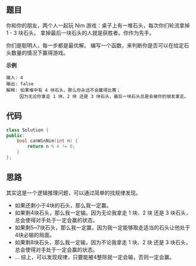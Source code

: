 ## 题目
你和你的朋友，两个人一起玩 Nim 游戏：桌子上有一堆石头，每次你们轮流拿掉 1 - 3 块石头。 拿掉最后一块石头的人就是获胜者。你作为先手。

你们是聪明人，每一步都是最优解。 编写一个函数，来判断你是否可以在给定石头数量的情况下赢得游戏。

**示例**
```
输入: 4
输出: false 
解释: 如果堆中有 4 块石头，那么你永远不会赢得比赛；
     因为无论你拿走 1 块、2 块 还是 3 块石头，最后一块石头总是会被你的朋友拿走。
```

## 代码
```C++
class Solution {
public:
    bool canWinNim(int n) {
        return n % 4 != 0;
    }
};
```
## 思路

其实这是一个逻辑推理问题，可以通过简单的找规律发现。
* 如果还剩小于4块的石头，那么我一定赢。
* 如果剩4块石头，那么我一定输。因为无论我拿走 1 块、2 块 还是 3 块石头，总会使得对手处于一定会赢的状态。
* 如果剩5~7块石头，那么我一定赢，因为我一定能够取走适当的石头让他处于4块必输的局面。
* 如果剩8块石头，那么我一定输，因为不论我拿走 1 块、2 块 还是 3 块石头，总会使得对手处于一定会赢的状态。
* ...
综上，可以发现规律，只要能被4整除就一定会输，否则一定会赢。